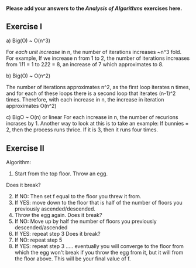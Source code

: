 #### Please add your answers to the ***Analysis of  Algorithms*** exercises here.

## Exercise I

a) Big(O) ~ O(n^3)

For *each unit increase* in n, the number of iterations increases ~n^3 fold. For example, If we increase n from 1 to 2, the number of iterations increases from 1*1*1 = 1 to 2*2*2 = 8, an increase of 7 which approximates to 8. 


b) Big(O) ~ O(n^2)
 
The number of iterations approximates n^2, as the first loop iterates n times, and for each of these loops there is a second loop that iterates (n-1)^2 times. Therefore, with each increase in n, the increase in iteration approximates O(n^2)


c) BigO ~ O(n) or linear
For each increase in n, the number of recurions incrases by 1. Another way to look at this is to take an example: If bunnies = 2, then the process runs thrice. If it is 3, then it runs four times. 

## Exercise II




Algorithm:
1. Start from the top floor. Throw an egg. 

Does it break?

2. If NO: Then set f equal to the floor you threw it from.
3. If YES: move down to the floor that is half of the number of floors you previously ascended/descended. 
4. Throw the egg again. 
Does it break?
5. If NO: Move up by half the number of floors you previously descended/ascended
6. If YES: repeat step 3
Does it break?
7. If NO: repeat step 5
6. If YES: repeat step 3
.....
eventually you will converge to the floor from which the egg won't break if you throw the egg from it, but it will from the floor above. This will be your final value of f.

